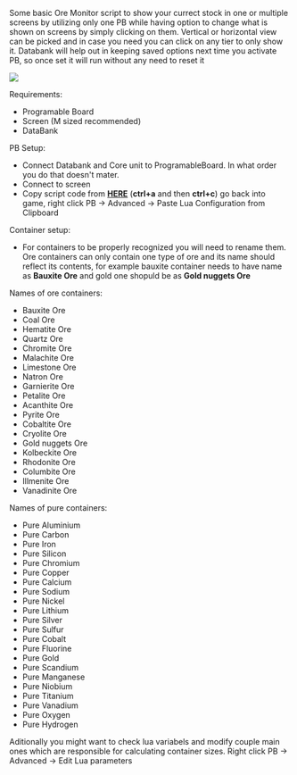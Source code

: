 Some basic Ore Monitor script to show your currect stock in one or multiple screens by utilizing only one PB while having option to change what is shown on screens by simply clicking on them. Vertical or horizontal view can be picked and in case you need you can click on any tier to only show it. Databank will help out in keeping saved options next time you activate PB, so once set it will run without any need to reset it

![](http://www.zrips.net/wp-content/uploads/2020/11/showtime.jpg)

Requirements:
- Programable Board
- Screen (M sized recommended)
- DataBank

PB Setup:
- Connect Databank and Core unit to ProgramableBoard. In what order you do that doesn't mater.
- Connect to screen
- Copy script code from [**HERE**](https://raw.githubusercontent.com/GcGoat/DU-OreMonitor/main/json "HERE") (**ctrl+a** and then **ctrl+c**) go back into game, right click PB -> Advanced -> Paste Lua Configuration from Clipboard

Container setup:
- For containers to be properly recognized you will need to rename them. Ore containers can only contain one type of ore and its name should reflect its contents, for example bauxite container needs to have name as **Bauxite Ore** and gold one shopuld be as **Gold nuggets Ore**

Names of ore containers:
 - Bauxite Ore
 - Coal Ore
 - Hematite Ore
 - Quartz Ore
 - Chromite Ore
 - Malachite Ore
 - Limestone Ore
 - Natron Ore
 - Garnierite Ore
 - Petalite Ore
 - Acanthite Ore
 - Pyrite Ore
 - Cobaltite Ore
 - Cryolite Ore
 - Gold nuggets Ore
 - Kolbeckite Ore
 - Rhodonite Ore
 - Columbite Ore
 - Illmenite Ore
 - Vanadinite Ore

Names of pure containers:

 - Pure Aluminium
 - Pure Carbon
 - Pure Iron
 - Pure Silicon
 - Pure Chromium
 - Pure Copper
 - Pure Calcium
 - Pure Sodium
 - Pure Nickel
 - Pure Lithium
 - Pure Silver
 - Pure Sulfur
 - Pure Cobalt
 - Pure Fluorine
 - Pure Gold
 - Pure Scandium
 - Pure Manganese
 - Pure Niobium
 - Pure Titanium
 - Pure Vanadium
 - Pure Oxygen
 - Pure Hydrogen
 
 
 Aditionally you might want to check lua variabels and modify couple main ones which are responsible for calculating container sizes. Right click PB -> Advanced -> Edit Lua parameters
